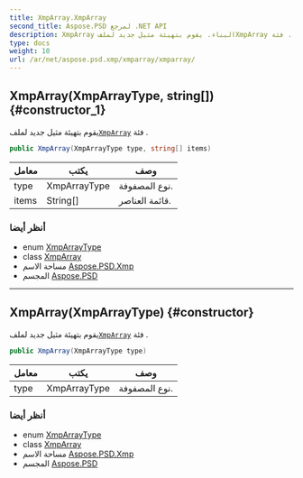 ```yaml
---
title: XmpArray.XmpArray
second_title: Aspose.PSD لمرجع .NET API
description: XmpArray البناء. يقوم بتهيئة مثيل جديد لملفXmpArray فئة .
type: docs
weight: 10
url: /ar/net/aspose.psd.xmp/xmparray/xmparray/
---
```

## XmpArray(XmpArrayType, string[]) {#constructor_1}

يقوم بتهيئة مثيل جديد لملف[`XmpArray`](../) فئة .

```csharp
public XmpArray(XmpArrayType type, string[] items)
```

| معامل | يكتب | وصف |
| --- | --- | --- |
| type | XmpArrayType | نوع المصفوفة. |
| items | String[] | قائمة العناصر. |

### أنظر أيضا

* enum [XmpArrayType](../../xmparraytype/)
* class [XmpArray](../)
* مساحة الاسم [Aspose.PSD.Xmp](../../xmparray/)
* المجسم [Aspose.PSD](../../../)

---

## XmpArray(XmpArrayType) {#constructor}

يقوم بتهيئة مثيل جديد لملف[`XmpArray`](../) فئة .

```csharp
public XmpArray(XmpArrayType type)
```

| معامل | يكتب | وصف |
| --- | --- | --- |
| type | XmpArrayType | نوع المصفوفة. |

### أنظر أيضا

* enum [XmpArrayType](../../xmparraytype/)
* class [XmpArray](../)
* مساحة الاسم [Aspose.PSD.Xmp](../../xmparray/)
* المجسم [Aspose.PSD](../../../)


